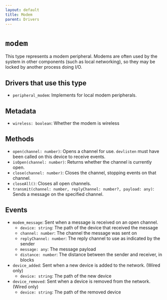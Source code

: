 ```yaml
---
layout: default
title: Modem
parent: Drivers
---
```


# `modem`
This type represents a modem peripheral. Modems are often used by the system in other components (such as local networking), so they may be locked by another process doing I/O.

## Drivers that use this type
* `peripheral_modem`: Implements for local modem peripherals.

## Metadata
* `wireless: boolean`: Whether the modem is wireless

## Methods
* `open(channel: number)`: Opens a channel for use. `devlisten` must have been called on this device to receive events.
* `isOpen(channel: number)`: Returns whether the channel is currently open.
* `close(channel: number)`: Closes the channel, stopping events on that channel.
* `closeAll()`: Closes all open channels.
* `transmit(channel: number, replyChannel: number?, payload: any)`: Sends a message on the specified channel.

## Events
* `modem_message`: Sent when a message is received on an open channel.
  * `device: string`: The path of the device that received the message
  * `channel: number`: The channel the message was sent on
  * `replyChannel: number`: The reply channel to use as indicated by the sender
  * `message: any`: The message payload
  * `distance: number`: The distance between the sender and receiver, in blocks
* `device_added`: Sent when a new device is added to the network. (Wired only)
  * `device: string`: The path of the new device
* `device_removed`: Sent when a device is removed from the network. (Wired only)
  * `device: string`: The path of the removed device